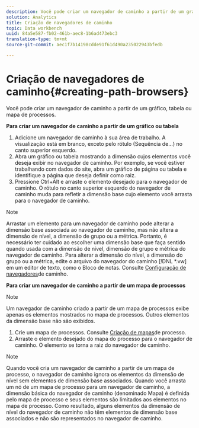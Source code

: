 ```yaml
---
description: Você pode criar um navegador de caminho a partir de um gráfico, tabela ou mapa de processos.
solution: Analytics
title: Criação de navegadores de caminho
topic: Data workbench
uuid: 84a5e587-fb02-461b-aec8-1b6ad473ebc3
translation-type: tm+mt
source-git-commit: aec1f7b14198cdde91f61d490a235022943bfedb

---
```



# Criação de navegadores de caminho{#creating-path-browsers}

Você pode criar um navegador de caminho a partir de um gráfico, tabela ou mapa de processos.

**Para criar um navegador de caminho a partir de um gráfico ou tabela**

1. Adicione um navegador de caminho à sua área de trabalho. A visualização está em branco, exceto pelo rótulo (Sequência de...) no canto superior esquerdo.
1. Abra um gráfico ou tabela mostrando a dimensão cujos elementos você deseja exibir no navegador de caminho. Por exemplo, se você estiver trabalhando com dados do site, abra um gráfico de página ou tabela e identifique a página que deseja definir como raiz.
1. Pressione Ctrl+Alt e arraste o elemento desejado para o navegador de caminho. O rótulo no canto superior esquerdo do navegador de caminho muda para refletir a dimensão base cujo elemento você arrasta para o navegador de caminho.

>[!NOTE]
>
>Arrastar um elemento para um navegador de caminho pode alterar a dimensão base associada ao navegador de caminho, mas não altera a dimensão de nível, a dimensão de grupo ou a métrica. Portanto, é necessário ter cuidado ao escolher uma dimensão base que faça sentido quando usada com a dimensão de nível, dimensão de grupo e métrica do navegador de caminho. Para alterar a dimensão do nível, a dimensão do grupo ou a métrica, edite o arquivo do navegador do caminho [!DNL *.vw] em um editor de texto, como o Bloco de notas. Consulte [Configuração de navegadores](../../../../home/c-get-started/c-intf-anlys-ftrs/t-config-path-brwsr.md#task-bbb3ddaa140a414f984b697c2b8202a3)de caminho.

**Para criar um navegador de caminho a partir de um mapa de processos**

>[!NOTE]
>
>Um navegador de caminho criado a partir de um mapa de processos exibe apenas os elementos mostrados no mapa de processos. Outros elementos da dimensão base não são exibidos.

1. Crie um mapa de processos. Consulte [Criação de mapas](../../../../home/c-get-started/c-analysis-vis/c-proc-maps/c-create-proc-maps.md#concept-daf5b14dae7a442191611b1b9c1122bf)de processo.
1. Arraste o elemento desejado do mapa do processo para o navegador de caminho. O elemento se torna a raiz do navegador de caminho.

>[!NOTE]
>
>Quando você cria um navegador de caminho a partir de um mapa de processo, o navegador de caminho ignora os elementos da dimensão de nível sem elementos de dimensão base associados. Quando você arrasta um nó de um mapa de processo para um navegador de caminho, a dimensão básica do navegador de caminho (denominado Mapa) é definida pelo mapa de processo e seus elementos são limitados aos elementos no mapa de processo. Como resultado, alguns elementos da dimensão de nível do navegador de caminho não têm elementos de dimensão base associados e não são representados no navegador de caminho.

